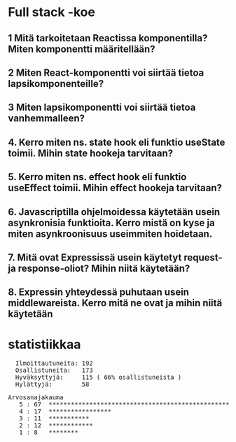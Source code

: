 # Full stack -koe

## 1 Mitä tarkoitetaan Reactissa komponentilla? Miten komponentti määritellään?  

## 2 Miten React-komponentti voi siirtää tietoa lapsikomponenteille?

## 3 Miten lapsikomponentti voi siirtää tietoa vanhemmalleen?  

## 4. Kerro miten ns. state hook eli funktio useState toimii. Mihin state hookeja tarvitaan?

## 5. Kerro miten ns. effect hook eli funktio useEffect toimii. Mihin effect hookeja tarvitaan?

## 6. Javascriptilla ohjelmoidessa käytetään usein asynkronisia funktioita. Kerro mistä on kyse ja miten asynkroonisuus useimmiten hoidetaan.

## 7. Mitä ovat Expressissä usein käytetyt request- ja response-oliot? Mihin niitä käytetään?

## 8. Expressin yhteydessä puhutaan usein middlewareista. Kerro mitä ne ovat ja mihin niitä käytetään

# statistiikkaa

<pre>
  Ilmoittautuneita: 192
  Osallistuneita:   173
  Hyväksyttyjä:     115 ( 66% osallistuneista )	   
  Hylättyjä:        58
</pre>

<pre>
Arvosanajakauma
   5 : 67  ************************************************************...
   4 : 17  *****************
   3 : 11  ***********
   2 : 12  ************
   1 : 8   ********
</pre>
